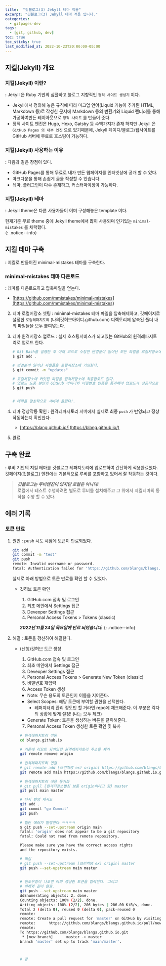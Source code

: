 ```yaml
---
title:  "깃블로그(3) Jekyll 테마 적용"
excerpt: "깃블로그(3) Jekyll 테마 적용 입니다."
categories:
  - gitpages-dev
tags:
  - [git, github, dev]
toc: true
toc_sticky: true
last_modified_at: 2022-10-23T20:00:00-05:00
---
```

## 지킬(Jekyll) 개요
### 지킬(Jekyll) 이란?
  : Jekyll 은 Ruby 기반의 심플하고 블로그 지향적인 `정적 사이트 생성기` 이다. 

* Jekyll에서 정의해 놓은 규칙에 따라 마크업 언어(Liquid 기능이 추가된 HTML, Markdown 등)로 작성한 문서에 Markdown 등의 변환기와 Liquid 렌더러를 통해 가공하여만든 레이아웃으로 `정적 사이트` 를 만들어 준다.
* 정적 사이트 엔진은 Hugo, Hexo, Gatsby 등 수백가지가 존재 하지만 Jekyll 은 `GitHub Pages 의 내부 엔진` 으로 있기때문에, Jekyll 페이지/블로그/웹사이트를 GitHub 서버에 무료로 호스팅이 가능하다.

### 지킬(Jekyll) 사용하는 이유
  : 다음과 같은 장점이 있다.

- GitHub Pages를 통해 무료로 내가 만든 웹페이지를 인터넷상에 공개 할 수 있다.
- 마크다운을 통해 손쉽게 글을 작성할 수 있습니다.
- 테마, 플러그인이 다수 존재하고, 커스터마이징이 가능하다.


### 지킬(Jekyll) 테마
  : Jekyll theme은 다른 사용자들이 이미 구성해놓은 template 이다.
 
현재기준 무료 theme 중에 Jekyll theme에서 많이 사용되며 인기있는 `minimal-mistakes` 를 채택했다.  
{: .notice--info}


## 지킬 테마 구축
  : 지킬로 만들어진 minimal-mistakes 테마를 구축한다.

### minimal-mistakes 테마 다운로드
  : 테마를 다운로드하고 압축파일을 얻는다.
  
* [https://github.com/mmistakes/minimal-mistakes](https://github.com/mmistakes/minimal-mistakes)

2. 테마 로컬저장소 셋팅
  : minimal-mistakes 테마 파일을 압축해제하고, 깃페이지로 설정한 `로컬레파지토리` (나의깃허브아이디.github.com) 디렉토리에 압축된 폴더 내의 파일들을 모두 붙여넣는다.

3. 테마 원격저장소 업로드
  : 실제 호스팅서비스가 되고있는 GitHub의 원격레파지토리로 업로드 한다.

    ```bash
    # Git Bash를 실행한 후 아래 코드로 수정한 변경분이 일어난 모든 파일을 로컬저장소에 업로드 한다.  
    $ git add .

    # 변경분이 일어난 파일들을 로컬저장소에 커밋한다.
    $ git commit -m "updates"

    # 로컬저장소에 커밋된 파일을 원격저장소에 최종업로드 한다.  
    # 업로드 도중 본인의 GitHub 아이디와 비밀번호 인증을 통과해야 업로드가 성공적으로 완료된다.  
    $ git push


    # 테마를 정상적으로 서버에 올렸다!.

    ```

4. 테마 정상작동 확인
  : 원격레파지토리 서버에서 실제로 최종 `push` 가 반영되고 정상 작동하는지 확인한다.

    * [https://blang.github.io/](https://blang.github.io/)
 
5. 완료

## 구축 완료
  : 루비 기반의 지킬 테마를 깃블로그 레파지토리에 업로드하여 간단하게 적용완료했다. 깃페이지(깃블로그) 엔진에는 기본적으로 루비를 포함하고 있어서 잘 작동하는 것이다.

> ***깃블로그는 루비엔진이 있지만 로컬은 아니다!***  
> 로컬에서 테스트 수행하려면 별도로 루비를 설치해주고 그 위에서 지킬테마의 동작을 수행 할 수 있다.


## 에러 기록
### 토큰 만료

1. 원인
: push 시도 시점에 토큰이 만료되었다.

    ```bash
    git add .
    git commit -m "test"
    git push
    remote: Invalid username or password.
    fatal: Authentication failed for 'https://github.com/blangs/blangs.github.io.git/'

    ```
    
    실제로 아래 방법으로 토큰 만료를 확인 할 수 있었다.
    - 깃허브 토큰 확인
      1. GitHub.com 접속 및 로그인
      2. 최초 메인에서 Settings 접근
      3. Deveoper Settings 접근
      4. Personal Access Tokens > Tokens (classic)
        
        
      ***2022년 11월 24일 목요일에 만료 되었습니다.***
      {: .notice--info}

2. 해결
: 토큰을 갱신하여 해결한다.

    - (선행)깃허브 토큰 생성
      1. GitHub.com 접속 및 로그인
      2. 최초 메인에서 Settings 접근
      3. Deveoper Settings 접근
      4. Personal Access Tokens > Generate New Token (classic)
      5. 비밀번호 재입력
      6. Access Token 생성
        - Note: 무슨 용도의 토큰인지 이름을 지어준다.
        - Select Scopes: 해당 토큰에 부여할 권한을 선택한다.
          - 레퍼지터리 관리 정도만 할 거라면 repo에 체크해준다. 이 부분은 각자의 상황에 맞게 설정! (나는 모두 체크)
        - Generate Token: 토큰을 생성하는 버튼을 클릭해준다.
      7. Personal Access Token 생성한 토큰 확인 및 복사
    
      ```bash
      # 원격레파지토리 이동
      cd blangs.github.io
    
      # 기존에 리모트 되어있던 원격레파지토리 주소를 제거
      git remote remove origin
    
      # 원격레파지토리 연결
      # git remote add [브런치명 ex) origin] https://github.com/blangs/blangs.github.io.git
      git remote add main https://github.com/blangs/blangs.github.io.git
    
      # 원격레파지토리 내용 동기화
      # git pull {원격저장소별칭 보통 origin이라고 함} master
      git pull main master
      
      # 다시 반영 재시도
      git add .
      git commit "go Commit"
      git push
    
      # 일단 에러가 발생한다 ㅋㅋㅋㅋ
      $ git push --set-upstream origin main
      fatal: 'origin' does not appear to be a git repository
      fatal: Could not read from remote repository.
      
      Please make sure you have the correct access rights
      and the repository exists.
      
      # 핵심
      # git push --set-upstream [브런치명 ex) origin] master
      git push --set-upstream main master
    
    
      # 윈도우창이 나오면 아까 생성한 토큰을 입력한다. 그리고 
      # 아래와 같이 완료.
      git push --set-upstream main master
      ddEnumerating objects: 2, done.
      Counting objects: 100% (2/2), done.
      Writing objects: 100% (2/2), 206 bytes | 206.00 KiB/s, done.
      Total 2 (delta 0), reused 0 (delta 0), pack-reused 0
      remote:
      remote: Create a pull request for 'master' on GitHub by visiting:
      remote:      https://github.com/blangs/blangs.github.io/pull/new/master
      remote:
      To https://github.com/blangs/blangs.github.io.git
       * [new branch]      master -> master
      branch 'master' set up to track 'main/master'.



      # 끝
    
      ```
    

